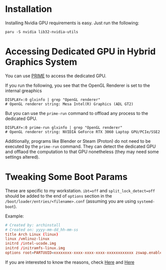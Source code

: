 # Installation

Installing Nvidia GPU requirements is easy. Just run the following:

```shell
paru -S nvidia lib32-nvidia-utils
```

# Accessing Dedicated GPU in Hybrid Graphics System

You can use [PRIME](https://wiki.archlinux.org/title/PRIME) to access the dedicated GPU.

If you run the following, you see that the OpenGL Renderer is set to the internal greaphics
```shell
DISPLAY=:0 glxinfo | grep "OpenGL renderer"
# OpenGL renderer string: Mesa Intel(R) Graphics (ADL GT2)
```

But you can use the `prime-run` command to offload any process to the dedicated GPU.
```shell
DISPLAY=:0 prime-run glxinfo | grep "OpenGL renderer"
# OpenGL renderer string: NVIDIA GeForce RTX 3060 Laptop GPU/PCIe/SSE2
```

Additionally, programs like Blender or Steam (Proton) do not need to be executed by the `prime-run` command. They can detect the dedicated GPU and offlaod the computation to that GPU nonetheless (they may need some settings altered).

# Tweaking Some Boot Params

These are specific to my workstation. `ibt=off` and `split_lock_detect=off` should be added to the end of `options` section in the `/boot/loader/entries/<filename>.conf` (assuming you are using `systemd-boot`).

Example:
```conf
# Created by: archinstall
# Created on: yyyy-mm-dd_hh-mm-ss
title Arch Linux (linux)
linux /vmlinuz-linux
initrd /intel-ucode.img
initrd /initramfs-linux.img
options root=PARTUUID=xxxxxxxx-xxxx-xxxx-xxxx-xxxxxxxxxxxx zswap.enabled=0 rw intel_pstate=no_hwp rootfstype=ext4 ibt=off split_lock_detect=off
```

If you are interested to know the reasons, check [Here](https://wiki.archlinux.org/title/NVIDIA#Installation) and [Here](https://www.reddit.com/r/VFIO/comments/zqesqm/psa_use_split_lock_detectoff_to_avoid_substantial/)
